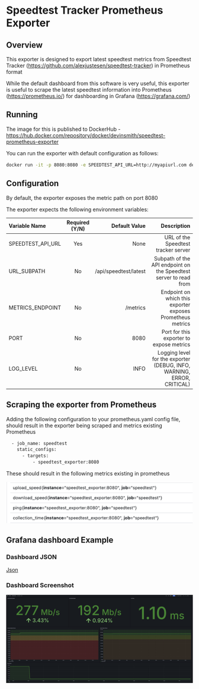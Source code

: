 # Speedtest Tracker Prometheus Exporter

## Overview

This exporter is designed to export latest speedtest metrics from Speedtest Tracker (https://github.com/alexjustesen/speedtest-tracker) in Prometheus format

While the default dashboard from this software is very useful, this exporter is useful to scrape the latest speedtest information into Prometheus (https://prometheus.io/) for dashboarding in Grafana (https://grafana.com/)

## Running

The image for this is published to DockerHub - https://hub.docker.com/repository/docker/devinsmith/speedtest-prometheus-exporter

You can run the exporter with default configuration as follows:

```bash
docker run -it -p 8080:8080 -e SPEEDTEST_API_URL=http://myapiurl.com devinsmith/speedtest-prometheus-exporter:latest
```

## Configuration

By default, the exporter exposes the metric path on port 8080

The exporter expects the following environment variables:

| Variable Name              | Required (Y/N) | Default Value| Description
| :---------------- | :------: | ----: | ----: | 
| SPEEDTEST_API_URL        |   Yes   | None | URL of the Speedtest tracker server
| URL_SUBPATH          |   No   | /api/speedtest/latest | Subpath of the API endpoint on the Speedtest server to read from
| METRICS_ENDPOINT    |  No   | /metrics | Endpoint on which this exporter exposes Prometheus metrics
| PORT    |  No   | 8080 | Port for this exporter to expose metrics
| LOG_LEVEL    |  No   | INFO | Logging level for the exporter (DEBUG, INFO, WARNING, ERROR, CRITICAL)

## Scraping the exporter from Prometheus
Adding the following configuration to your prometheus.yaml config file, should result in the exporter being scraped and metrics existing Prometheus

```bash
  - job_name: speedtest
    static_configs:
      - targets:
          - speedtest_exporter:8080
```

These should result in the following metrics existing in prometheus

![Prometheus Metrics](./img/metrics.png)

## Grafana dashboard Example

### Dashboard JSON

[Json](./grafana-dashboard.json)


### Dashboard Screenshot
![Dashboard](./img/dashboard.png)